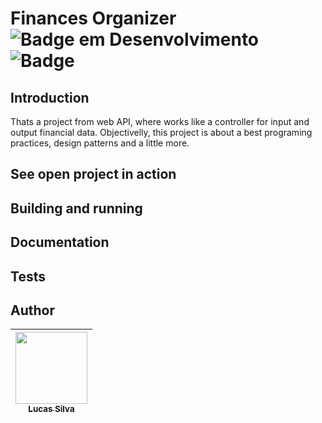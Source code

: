 # Finances Organizer ![Badge em Desenvolvimento](https://img.shields.io/static/v1?label=Status&message=EM%20DESENVOLVIMENTO&color=GREEN) ![Badge](https://img.shields.io/github/last-commit/LucasMihayaz/FinancesOrganizer)

<h2>Introduction</h2>
Thats a project from web API, where works like a controller for input and output financial data. Objectivelly, this project is about a best programing practices, design patterns and a little more. 

<h2>See open project in action</h2>

<h2>Building and running</h2>

<h2>Documentation</h2>

<h2>Tests</h2>

<h2>Author</h2>

| [<img src="https://avatars.githubusercontent.com/LucasMihayaz" width=115><br><sub>Lucas Silva</sub>](https://github.com/LucasMihayaz) |  
| :---: | 

